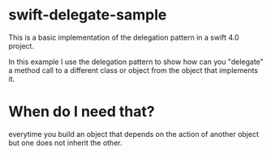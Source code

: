 # swift-delegate-sample
This is a basic implementation of the delegation pattern in a swift 4.0 project.

In this example I use the delegation pattern to show how can you "delegate" a method call to a different class or object from the object that implements it.

# When do I need that?
everytime you build an object that depends on the action of another object but one does not inherit the other.
